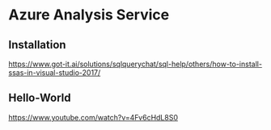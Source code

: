 # Azure Analysis Service

## Installation
https://www.got-it.ai/solutions/sqlquerychat/sql-help/others/how-to-install-ssas-in-visual-studio-2017/

## Hello-World
https://www.youtube.com/watch?v=4Fv6cHdL8S0

